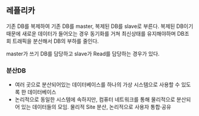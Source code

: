 ## 레플리카

기존 DB를 복제하여 기존 DB를 master, 복제된 DB를 slave로 부른다.
복제된 DB이기 때문에 새로운 데이터가 들어오는 경우 동기화를 거쳐 최신상태를 유지해야하며
DB조회 트래픽을 분산해서 DB의 부하를 줄인다.

master가 쓰기 DB를 담당하고 slave가 Read를 담당하는 경우가 있다.

### 분산DB

- 여러 곳으로 분산되어있는 데이터베이스를 하나의 가상 시스템으로 사용할 수 있도록 한 데이터베이스
- 논리적으로 동일한 시스템에 속하지만, 컴퓨터 네트워크를 통해 물리적으로 분산되어 있는 데이터들의 모임. 물리적 Site 분산, 논리적으로 사용자 통합·공유
